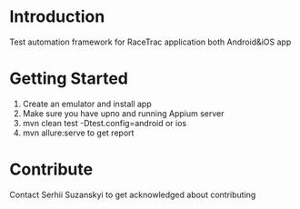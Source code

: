 # Introduction 
Test automation framework for RaceTrac application both Android&iOS app

# Getting Started
1.  Create an emulator and install app
2.  Make sure you have upпо and running Appium server
3.	mvn clean test -Dtest.config=android or ios
4.	mvn allure:serve to get report 

# Contribute
Contact Serhii Suzanskyi to get acknowledged about contributing